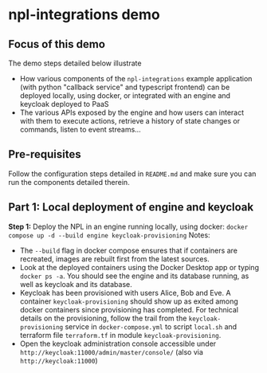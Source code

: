 # npl-integrations demo

## Focus of this demo
The demo steps detailed below illustrate
- How various components of the `npl-integrations` example application (with python "callback service" and typescript frontend) can be deployed locally, using docker, or integrated with an engine and keycloak deployed to PaaS
- The various APIs exposed by the engine and how users can interact with them to execute actions, retrieve a history of state changes or commands, listen to event streams...

## Pre-requisites
Follow the configuration steps detailed in `README.md` and make sure you can run the components detailed therein.

## Part 1: Local deployment of engine and keycloak
**Step 1:** Deploy the NPL in an engine running locally, using docker: `docker compose up -d --build engine keycloak-provisioning`
Notes:
- The `--build` flag in docker compose ensures that if containers are recreated, images are rebuilt first from the latest sources. 
- Look at the deployed containers using the Docker Desktop app or typing `docker ps -a`. You should see the engine and its database running, as well as keycloak and its database.
- Keycloak has been provisioned with users Alice, Bob and Eve. A container `keycloak-provisioning` should show up as exited among docker containers since provisioning has completed. For technical details on the provisioning, follow the trail from the `keycloak-provisioning` service in `docker-compose.yml` to script `local.sh` and terraform file `terraform.tf` in module `keycloak-provisioning`.
- Open the keycloak administration console accessible under `http://keycloak:11000/admin/master/console/` (also via `http://keycloak:11000`)